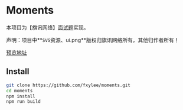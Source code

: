 # Moments
本项目为【旗讯网络】[面试题](https://coding.net/u/sevencent/p/moments/git)实现。

声明：项目中**`SVG`资源、ui.png**版权归旗讯网络所有，其他归作者所有！

[预览地址](https://fxylee.github.io/moments/)

## Install
```bash
git clone https://github.com/fxylee/moments.git
cd moments
npm install
npm run build
```

